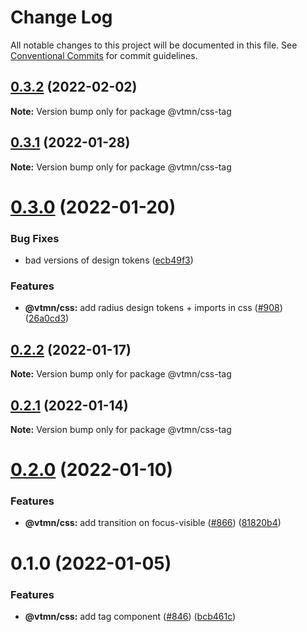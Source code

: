 # Change Log

All notable changes to this project will be documented in this file.
See [Conventional Commits](https://conventionalcommits.org) for commit guidelines.

## [0.3.2](https://github.com/Decathlon/vitamin-web/compare/@vtmn/css-tag@0.3.1...@vtmn/css-tag@0.3.2) (2022-02-02)

**Note:** Version bump only for package @vtmn/css-tag





## [0.3.1](https://github.com/Decathlon/vitamin-web/compare/@vtmn/css-tag@0.3.0...@vtmn/css-tag@0.3.1) (2022-01-28)

**Note:** Version bump only for package @vtmn/css-tag





# [0.3.0](https://github.com/Decathlon/vitamin-web/compare/@vtmn/css-tag@0.2.2...@vtmn/css-tag@0.3.0) (2022-01-20)


### Bug Fixes

* bad versions of design tokens ([ecb49f3](https://github.com/Decathlon/vitamin-web/commit/ecb49f3d1e672cb3ba78c23dc64fd899ea4a08c1))


### Features

* **@vtmn/css:** add radius design tokens + imports in css ([#908](https://github.com/Decathlon/vitamin-web/issues/908)) ([26a0cd3](https://github.com/Decathlon/vitamin-web/commit/26a0cd3809792e9ea127bfaa8aa66ed3bd276990))





## [0.2.2](https://github.com/Decathlon/vitamin-web/compare/@vtmn/css-tag@0.2.1...@vtmn/css-tag@0.2.2) (2022-01-17)

**Note:** Version bump only for package @vtmn/css-tag





## [0.2.1](https://github.com/Decathlon/vitamin-web/compare/@vtmn/css-tag@0.2.0...@vtmn/css-tag@0.2.1) (2022-01-14)

**Note:** Version bump only for package @vtmn/css-tag





# [0.2.0](https://github.com/Decathlon/vitamin-web/compare/@vtmn/css-tag@0.1.0...@vtmn/css-tag@0.2.0) (2022-01-10)


### Features

* **@vtmn/css:** add transition on focus-visible ([#866](https://github.com/Decathlon/vitamin-web/issues/866)) ([81820b4](https://github.com/Decathlon/vitamin-web/commit/81820b4ebfcd8df223b8415885cb37a5d4ab5bd2))





# 0.1.0 (2022-01-05)


### Features

* **@vtmn/css:** add tag component ([#846](https://github.com/Decathlon/vitamin-web/issues/846)) ([bcb461c](https://github.com/Decathlon/vitamin-web/commit/bcb461c8115e4594075b5a678e113191e13c73ac))

